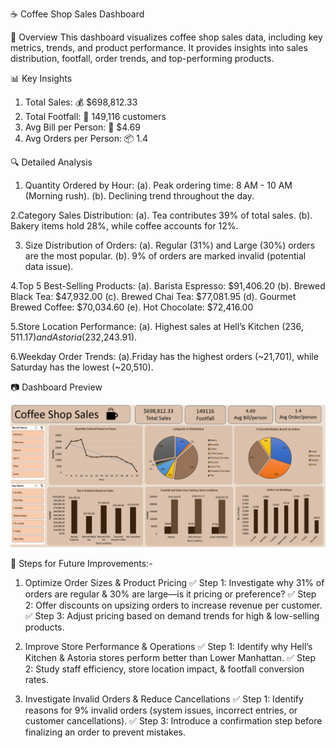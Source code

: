 ☕ Coffee Shop Sales Dashboard

📌 Overview
This dashboard visualizes coffee shop sales data, including key metrics, trends, and product performance. It provides insights into sales distribution, footfall, order trends, and top-performing products.



📊 Key Insights
1. Total Sales: 💰 $698,812.33
2. Total Footfall: 👣 149,116 customers
3. Avg Bill per Person: 🧾 $4.69
4. Avg Orders per Person: 📦 1.4

🔍 Detailed Analysis
1. Quantity Ordered by Hour:
   (a).  Peak ordering time: 8 AM - 10 AM (Morning rush).
   (b).  Declining trend throughout the day.
   
 2.Category Sales Distribution:
(a). Tea contributes 39% of total sales.
(b). Bakery items hold 28%, while coffee accounts for 12%.

3. Size Distribution of Orders:
  (a). Regular (31%) and Large (30%) orders are the most popular.
  (b). 9% of orders are marked invalid (potential data issue).

 4.Top 5 Best-Selling Products:
  (a). Barista Espresso: $91,406.20
  (b). Brewed Black Tea: $47,932.00
  (c). Brewed Chai Tea: $77,081.95
  (d). Gourmet Brewed Coffee: $70,034.60
  (e). Hot Chocolate: $72,416.00

 5.Store Location Performance:
  (a). Highest sales at Hell’s Kitchen ($236,511.17) and Astoria ($232,243.91).

 6.Weekday Order Trends:
  (a).Friday has the highest orders (~21,701), while Saturday has the lowest (~20,510).


📷 Dashboard Preview

![image alt](https://github.com/prem-comet/Coffee-Shop-Sales/blob/a174a4dc8eaab5295805bbae7782137677006909/Screenshot%202025-02-08%20182127.png)

🚀 Steps for Future Improvements:-

1. Optimize Order Sizes & Product Pricing
✅  Step 1: Investigate why 31% of orders are regular & 30% are large—is it pricing or preference?
✅  Step 2: Offer discounts on upsizing orders to increase revenue per customer.
✅  Step 3: Adjust pricing based on demand trends for high & low-selling products.

2. Improve Store Performance & Operations
✅  Step 1: Identify why Hell’s Kitchen & Astoria stores perform better than Lower Manhattan.
✅  Step 2: Study staff efficiency, store location impact, & footfall conversion rates.

3. Investigate Invalid Orders & Reduce Cancellations
✅  Step 1: Identify reasons for 9% invalid orders (system issues, incorrect entries, or customer cancellations).
✅  Step 3: Introduce a confirmation step before finalizing an order to prevent mistakes.
